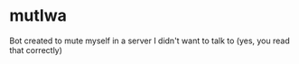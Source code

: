 # mutIwa

Bot created to mute myself in a server I didn't want to talk to (yes, you read that correctly)
